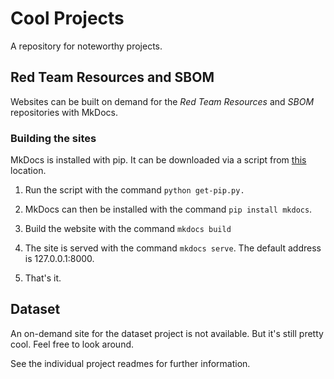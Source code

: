 # Cool Projects

A repository for noteworthy projects. 

## Red Team Resources and SBOM   

Websites can be built on demand for the *Red Team Resources* and *SBOM* repositories with MkDocs.

### Building the sites

MkDocs is installed with pip. It can be downloaded via a script from [this](https://bootstrap.pypa.io/get-pip.py) location.

1. Run the script with the command `python get-pip.py.`

2. MkDocs can then be installed with the command `pip install mkdocs`.

3. Build the website with the command `mkdocs build`

4. The site is served with the command `mkdocs serve`. The default address is 127.0.0.1:8000.

5. That's it.

## Dataset

An on-demand site for the dataset project is not available. But it's still pretty cool. Feel free to look around. 

See the individual project readmes for further information. 

